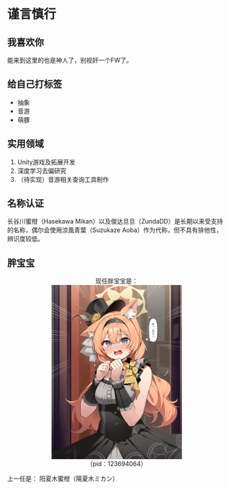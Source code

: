 # 谨言慎行

## 我喜欢你
能来到这里的也是神人了，别视奸一个FW了。

## 给自己打标签
<ul>
  <li>抽象</li>
  <li>音游</li>
  <li>萌豚</li>
</ul>

## 实用领域
<ol>
  <li>Unity游戏及拓展开发</li>
  <li>深度学习去偏研究</li>
  <li>（待实现）音游相关查询工具制作</li>
</ol>

## 名称认证
长谷川蜜柑（Hasekawa Mikan）以及俊达旦旦（ZundaDD）是长期以来受支持的名称，偶尔会使用涼風青葉（Suzukaze Aoba）作为代称，但不具有排他性，辨识度较低。

## 胖宝宝

 <div align="center">
   现任胖宝宝是：</br>
   <img src="/assets/123694064_p0.png" width = "300" height = "400" alt="好胖好可爱" align=center /> </br>
（pid：123694064）
 </div>


上一任是：
阳夏木蜜柑（陽夏木ミカン）
